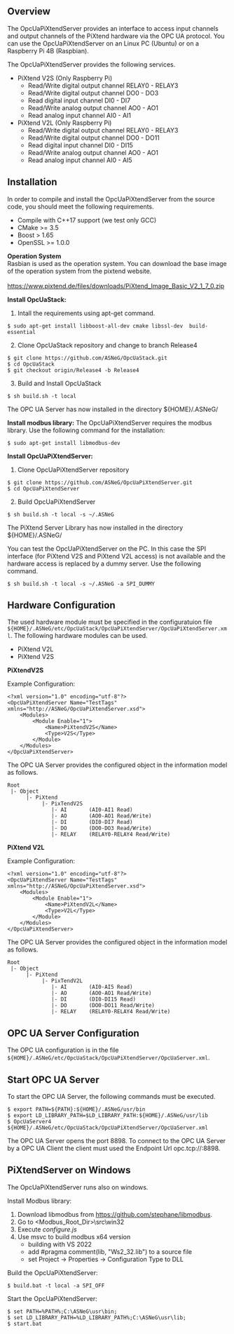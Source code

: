 Overview
--------
The OpcUaPiXtendServer provides an interface to access input channels and output channels of the PiXtend hardware via the OPC UA protocol. You can use the OpcUaPiXtendServer on an Linux PC (Ubuntu) or on a Raspberry Pi 4B (Raspbian).

The OpcUaPiXtendServer provides the following services.

- PiXtend V2S (Only Raspberry Pi)
  - Read/Write digital output channel RELAY0 - RELAY3
  - Read/Write digital output channel DO0 - DO3
  - Read digital input channel DI0 - DI7
  - Read/Write analog output channel AO0 - AO1
  - Read analog input channel AI0 - AI1
- PiXtend V2L (Only Raspberry Pi)
  - Read/Write digital output channel RELAY0 - RELAY3
  - Read/Write digital output channel DO0 - DO11
  - Read digital input channel DI0 - DI15
  - Read/Write analog output channel AO0 - AO1
  - Read analog input channel AI0 - AI5

Installation
------------
In order to compile and install the OpcUaPiXtendServer from the source code, you should meet the following requirements.
- Compile with C++17 support (we test only GCC)
- CMake >= 3.5
- Boost > 1.65
- OpenSSL >= 1.0.0

**Operation System** <br>
Rasbian is used as the operation system. You can download the base image of the operation system from the pixtend website. <br>  
https://www.pixtend.de/files/downloads/PiXtend_Image_Basic_V2_1_7_0.zip

**Install OpcUaStack:**
1. Intall the requirements using apt-get command. 
```
$ sudo apt-get install libboost-all-dev cmake libssl-dev  build-essential
```

2. Clone OpcUaStack repository and change to branch Release4
```
$ git clone https://github.com/ASNeG/OpcUaStack.git
$ cd OpcUaStack
$ git checkout origin/Release4 -b Release4
```

3. Build and Install OpcUaStack
```
$ sh build.sh -t local
```

The OPC UA Server has now installed in the directory ${HOME}/.ASNeG/


**Install modbus library:**
The OpcUaPiXtendServer requires the modbus library. Use the following command for the installation:
```
$ sudo apt-get install libmodbus-dev
```


**Install OpcUaPiXtendServer:**
1. Clone OpcUaPiXtendServer repository
```
$ git clone https://github.com/ASNeG/OpcUaPiXtendServer.git
$ cd OpcUaPiXtendServer
```

2. Build OpcUaPiXtendServer
```
$ sh build.sh -t local -s ~/.ASNeG
```

The PiXtend Server Library has now installed in the directory ${HOME}/.ASNeG/

You can test the OpcUaPiXtendServer on the PC. In this case the SPI interface (for PiXtend V2S and PiXtend V2L access) is not available and the hardware access is replaced by a dummy server. Use the following command.
```
$ sh build.sh -t local -s ~/.ASNeG -a SPI_DUMMY
```

Hardware Configuration
----------------------

The used hardware module must be specified in the configuratuion file `${HOME}/.ASNeG/etc/OpcUaStack/OpcUaPiXtendServer/OpcUaPiXtendServer.xml`. The following hardware modules can be used.

- PiXtend V2L
- PiXtend V2S


**PiXtendV2S**

Example Configuration:
```
<?xml version="1.0" encoding="utf-8"?>
<OpcUaPiXtendServer Name="TestTags" xmlns="http://ASNeG/OpcUaPiXtendServer.xsd">
    <Modules>
        <Module Enable="1">
            <Name>PiXtendV2S</Name>
            <Type>V2S</Type>
        </Module>
    </Modules>
</OpcUaPiXtendServer>
```

The OPC UA Server provides the configured object in the information model as follows.
```
Root
 |- Object
      |- PiXtend
           |- PixTendV2S
              |- AI       (AI0-AI1 Read)
              |- AO       (AO0-AO1 Read/Write)
              |- DI       (DI0-DI7 Read)
              |- DO       (DO0-DO3 Read/Write)
              |- RELAY    (RELAY0-RELAY4 Read/Write)
```

**PiXtend V2L**

Example Configuration:
```
<?xml version="1.0" encoding="utf-8"?>
<OpcUaPiXtendServer Name="TestTags" xmlns="http://ASNeG/OpcUaPiXtendServer.xsd">
    <Modules>
        <Module Enable="1">
            <Name>PiXtendV2L</Name>
            <Type>V2L</Type>
        </Module>
    </Modules>
</OpcUaPiXtendServer>
```

The OPC UA Server provides the configured object in the information model as follows.
```
Root
 |- Object
      |- PiXtend
           |- PixTendV2L
              |- AI       (AI0-AI5 Read)
              |- AO       (AO0-AO1 Read/Write)
              |- DI       (DI0-DI15 Read)
              |- DO       (DO0-DO11 Read/Write)
              |- RELAY    (RELAY0-RELAY4 Read/Write)
```

OPC UA Server Configuration
---------------------------

The OPC UA configuration is in the file `${HOME}/.ASNeG/etc/OpcUaStack/OpcUaPiXtendServer/OpcUaServer.xml`.


Start OPC UA Server 
-------------------

To start the OPC UA Server, the following commands must be executed.
```
$ export PATH=${PATH}:${HOME}/.ASNeG/usr/bin
$ export LD_LIBRARY_PATH=$LD_LIBRARY_PATH:${HOME}/.ASNeG/usr/lib
$ OpcUaServer4 ${HOME}/.ASNeG/etc/OpcUaStack/OpcUaPiXtendServer/OpcUaServer.xml
```

The OPC UA Server opens the port 8898. To connect to the OPC UA Server by a OPC UA Client the client must used the Endpoint Url opc.tcp://<HOSTNAME>:8898.


PiXtendServer on Windows
------------------------

The OpcUaPiXtendServer runs also on windows.

Install Modbus library:
1. Download libmodbus from https://github.com/stephane/libmodbus.
2. Go to <Modbus_Root_Dir>\src\win32
3. Execute *configure.js*
4. Use msvc to build modbus x64 version
   - building with VS 2022
   - add #pragma comment(lib, "Ws2_32.lib") to a source file
   - set Project -> Properties -> Configuration Type to DLL

Build the OpcUaPiXtendServer:
```
$ build.bat -t local -a SPI_OFF
```

Start the OpcUaPiXtendServer:
```
$ set PATH=%PATH%;C:\ASNeG\usr\bin;
$ set LD_LIBRARY_PATH=%LD_LIBRARY_PATH%;C:\ASNeG\usr\lib;
$ start.bat
```
